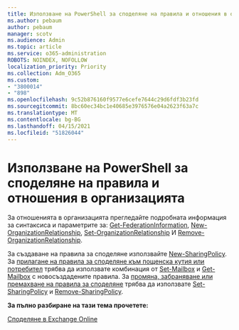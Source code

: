 ```yaml
---
title: Използване на PowerShell за споделяне на правила и отношения в организацията
ms.author: pebaum
author: pebaum
manager: scotv
ms.audience: Admin
ms.topic: article
ms.service: o365-administration
ROBOTS: NOINDEX, NOFOLLOW
localization_priority: Priority
ms.collection: Adm_O365
ms.custom:
- "3800014"
- "898"
ms.openlocfilehash: 9c52b876160f9577e6cefe7644c29d6fdf3b23fd
ms.sourcegitcommit: 8bc60ec34bc1e40685e3976576e04a2623f63a7c
ms.translationtype: MT
ms.contentlocale: bg-BG
ms.lasthandoff: 04/15/2021
ms.locfileid: "51826044"
---
```

# <a name="use-powershell-for-sharing-policies-and-organization-relationships"></a>Използване на PowerShell за споделяне на правила и отношения в организацията


За отношенията в организацията прегледайте подробната информация за синтаксиса и параметрите за: [Get-FederationInformation](https://docs.microsoft.com/powershell/module/exchange/get-federationinformation), [New-OrganizationRelationship](https://docs.microsoft.com/powershell/module/exchange/new-organizationrelationship), [Set-OrganizationRelationship](https://docs.microsoft.com/powershell/module/exchange/set-organizationrelationship) И [Remove-OrganizationRelationship](https://docs.microsoft.com/powershell/module/exchange/remove-organizationrelationship).

За създаване на правила за споделяне използвайте [New-SharingPolicy](https://docs.microsoft.com/powershell/module/exchange/new-sharingpolicy). За [прилагане на правила за споделяне към пощенска кутия или потребител](https://docs.microsoft.com/exchange/sharing/sharing-policies/apply-a-sharing-policy#use-exchange-online-powershell-to-apply-a-sharing-policy-to-one-or-more-mailboxes) трябва да използвате комбинация от [Set-Mailbox](https://docs.microsoft.com/powershell/module/exchange/set-mailbox) и [Get-Mailbox](https://docs.microsoft.com/powershell/module/exchange/get-mailbox) с новосъздадените правила. За [промяна, забраняване или премахване на правила за споделяне](https://docs.microsoft.com/exchange/sharing/sharing-policies/modify-a-sharing-policy) трябва да използвате [Set-SharingPolicy](https://docs.microsoft.com/powershell/module/exchange/set-sharingpolicy) и [Remove-SharingPolicy](https://docs.microsoft.com/powershell/module/exchange/remove-sharingpolicy).

**За пълно разбиране на тази тема прочетете:**

[Споделяне в Exchange Online](https://docs.microsoft.com/exchange/sharing/sharing)
